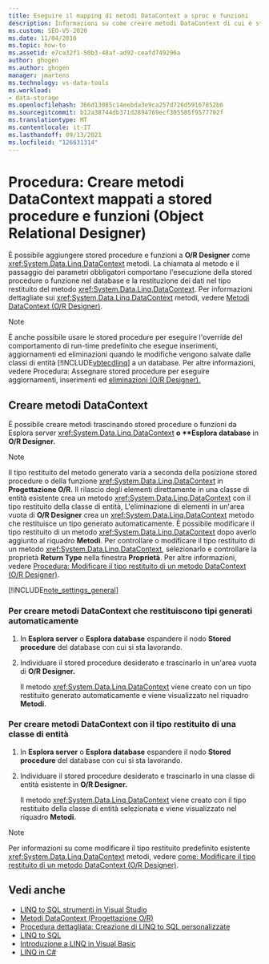 ```yaml
---
title: Eseguire il mapping di metodi DataContext a sproc e funzioni
description: Informazioni su come creare metodi DataContext di cui è stato eseguito il mapping a stored procedure (sproc) e funzioni usando Object Relational Designer (Progettazione O/R).
ms.custom: SEO-VS-2020
ms.date: 11/04/2016
ms.topic: how-to
ms.assetid: e7ca32f1-50b3-48af-ad92-ceafd749296a
author: ghogen
ms.author: ghogen
manager: jmartens
ms.technology: vs-data-tools
ms.workload:
- data-storage
ms.openlocfilehash: 366d13085c14eebda3e9ca257d726d59167852b6
ms.sourcegitcommit: b12a38744db371d2894769ecf305585f9577792f
ms.translationtype: MT
ms.contentlocale: it-IT
ms.lasthandoff: 09/13/2021
ms.locfileid: "126631314"
---
```

# <a name="how-to-create-datacontext-methods-mapped-to-stored-procedures-and-functions-or-designer"></a>Procedura: Creare metodi DataContext mappati a stored procedure e funzioni (Object Relational Designer)

È possibile aggiungere stored procedure e funzioni a **O/R Designer** come <xref:System.Data.Linq.DataContext> metodi. La chiamata al metodo e il passaggio dei parametri obbligatori comportano l'esecuzione della stored procedure o funzione nel database e la restituzione dei dati nel tipo restituito del metodo <xref:System.Data.Linq.DataContext>. Per informazioni dettagliate sui <xref:System.Data.Linq.DataContext> metodi, vedere [Metodi DataContext (O/R Designer)](../data-tools/datacontext-methods-o-r-designer.md).

> [!NOTE]
> È anche possibile usare le stored procedure per eseguire l'override del comportamento di run-time predefinito che esegue inserimenti, aggiornamenti ed eliminazioni quando le modifiche vengono salvate dalle classi di entità [!INCLUDE[vbtecdlinq](../data-tools/includes/vbtecdlinq_md.md)] a un database. Per altre informazioni, vedere Procedura: Assegnare stored procedure per eseguire aggiornamenti, inserimenti ed [eliminazioni (O/R Designer).](../data-tools/how-to-assign-stored-procedures-to-perform-updates-inserts-and-deletes-o-r-designer.md)

## <a name="create-datacontext-methods"></a>Creare metodi DataContext

È possibile creare metodi trascinando stored procedure o funzioni da Esplora server <xref:System.Data.Linq.DataContext> <strong>o **Esplora database</strong> in **O/R Designer.**

> [!NOTE]
> Il tipo restituito del metodo generato varia a seconda della posizione stored procedure o della funzione <xref:System.Data.Linq.DataContext> in **Progettazione O/R.** Il rilascio degli elementi direttamente in una classe di entità esistente crea un metodo <xref:System.Data.Linq.DataContext> con il tipo restituito della classe di entità, L'eliminazione di elementi in un'area vuota di **O/R Designer** crea un <xref:System.Data.Linq.DataContext> metodo che restituisce un tipo generato automaticamente. È possibile modificare il tipo restituito di un metodo <xref:System.Data.Linq.DataContext> dopo averlo aggiunto al riquadro **Metodi**. Per controllare o modificare il tipo restituito di un metodo <xref:System.Data.Linq.DataContext>, selezionarlo e controllare la proprietà **Return Type** nella finestra **Proprietà**. Per altre informazioni, vedere [Procedura: Modificare il tipo restituito di un metodo DataContext (O/R Designer)](../data-tools/how-to-change-the-return-type-of-a-datacontext-method-o-r-designer.md).

[!INCLUDE[note_settings_general](../data-tools/includes/note_settings_general_md.md)]

### <a name="to-create-datacontext-methods-that-return-automatically-generated-types"></a>Per creare metodi DataContext che restituiscono tipi generati automaticamente

1. In **Esplora server** o **Esplora database** espandere il nodo **Stored procedure** del database con cui si sta lavorando.

2. Individuare il stored procedure desiderato e trascinarlo in un'area vuota di **O/R Designer.**

     Il metodo <xref:System.Data.Linq.DataContext> viene creato con un tipo restituito generato automaticamente e viene visualizzato nel riquadro **Metodi**.

### <a name="to-create-datacontext-methods-that-have-the-return-type-of-an-entity-class"></a>Per creare metodi DataContext con il tipo restituito di una classe di entità

1. In **Esplora server** o **Esplora database** espandere il nodo **Stored procedure** del database con cui si sta lavorando.

2. Individuare il stored procedure desiderato e trascinarlo in una classe di entità esistente in **O/R Designer.**

     Il metodo <xref:System.Data.Linq.DataContext> viene creato con il tipo restituito della classe di entità selezionata e viene visualizzato nel riquadro **Metodi**.

> [!NOTE]
> Per informazioni su come modificare il tipo restituito predefinito esistente <xref:System.Data.Linq.DataContext> metodi, vedere [come: Modificare il tipo restituito di un metodo DataContext (O/R Designer)](../data-tools/how-to-change-the-return-type-of-a-datacontext-method-o-r-designer.md).

## <a name="see-also"></a>Vedi anche

- [LINQ to SQL strumenti in Visual Studio](../data-tools/linq-to-sql-tools-in-visual-studio2.md)
- [Metodi DataContext (Progettazione O/R)](../data-tools/datacontext-methods-o-r-designer.md)
- [Procedura dettagliata: Creazione di LINQ to SQL personalizzate](how-to-create-linq-to-sql-classes-mapped-to-tables-and-views-o-r-designer.md)
- [LINQ to SQL](/dotnet/framework/data/adonet/sql/linq/index)
- [Introduzione a LINQ in Visual Basic](/dotnet/visual-basic/programming-guide/language-features/linq/introduction-to-linq)
- [LINQ in C#](/dotnet/csharp/linq/linq-in-csharp)

